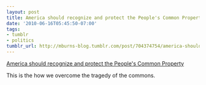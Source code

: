 ```yaml
---
layout: post
title: America should recognize and protect the People's Common Property
date: '2010-06-16T05:45:50-07:00'
tags:
- tumblr
- politics
tumblr_url: http://mburns-blog.tumblr.com/post/704374754/america-should-recognize-and-protect-the-peoples
---
```

<a href="http://en.wikipedia.org/wiki/Common_Property_Amendment">America should recognize and protect the People's Common Property</a>

This is the how we overcome the tragedy of the commons.

